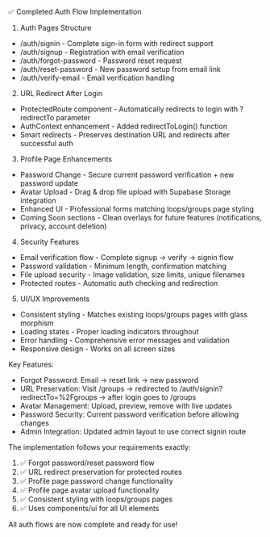 ✅ Completed Auth Flow Implementation

1. Auth Pages Structure

- /auth/signin - Complete sign-in form with redirect support
- /auth/signup - Registration with email verification
- /auth/forgot-password - Password reset request
- /auth/reset-password - New password setup from email link
- /auth/verify-email - Email verification handling

2. URL Redirect After Login

- ProtectedRoute component - Automatically redirects to login with ?redirectTo
  parameter
- AuthContext enhancement - Added redirectToLogin() function
- Smart redirects - Preserves destination URL and redirects after successful
  auth

3. Profile Page Enhancements

- Password Change - Secure current password verification + new password update
- Avatar Upload - Drag & drop file upload with Supabase Storage integration
- Enhanced UI - Professional forms matching loops/groups page styling
- Coming Soon sections - Clean overlays for future features (notifications,
  privacy, account deletion)

4. Security Features

- Email verification flow - Complete signup → verify → signin flow
- Password validation - Minimum length, confirmation matching
- File upload security - Image validation, size limits, unique filenames
- Protected routes - Automatic auth checking and redirection

5. UI/UX Improvements

- Consistent styling - Matches existing loops/groups pages with glass morphism
- Loading states - Proper loading indicators throughout
- Error handling - Comprehensive error messages and validation
- Responsive design - Works on all screen sizes

Key Features:

- Forgot Password: Email → reset link → new password
- URL Preservation: Visit /groups → redirected to
  /auth/signin?redirectTo=%2Fgroups → after login goes to /groups
- Avatar Management: Upload, preview, remove with live updates
- Password Security: Current password verification before allowing changes
- Admin Integration: Updated admin layout to use correct signin route

The implementation follows your requirements exactly:

1. ✅ Forgot password/reset password flow
2. ✅ URL redirect preservation for protected routes
3. ✅ Profile page password change functionality
4. ✅ Profile page avatar upload functionality
5. ✅ Consistent styling with loops/groups pages
6. ✅ Uses components/ui for all UI elements

All auth flows are now complete and ready for use!
